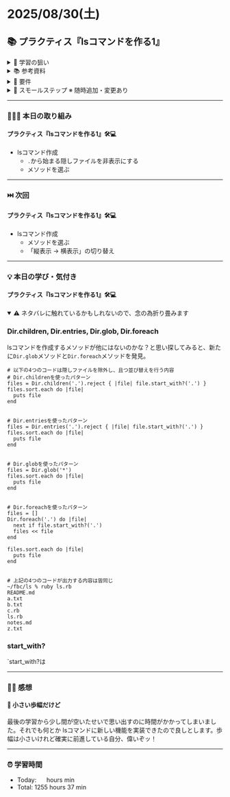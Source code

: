 # 2025/08/30(土)
## 📚 プラクティス『lsコマンドを作る1』

<details><summary>🎯 学習の狙い</summary>

- 標準出力について学ぶ
- 標準ライブラリの使い方を学ぶ
- Enumeratorには、each以外に便利なメソッドがあることを学ぶ
- RailsじゃないRubyプログラミングを学ぶ
- メソッド分割を学ぶ
- わかりやすい変数名メソッド名を学ぶ
- 大きな問題を分割する力を学ぶ
</details>

<details><summary>📚 参考資料</summary>

<details><summary>参考</summary>

  - [x] [lsコマンドを作る](https://bootcamp.fjord.jp/pages/380)
</details>
 

<details><summary>学習の狙い</summary>

  - [x] [【lsコマンド】大きな問題を小さく分解してから取り組む](https://bootcamp.fjord.jp/pages/279)
</details>

<details><summary>ヒント</summary>

  - [x] [lsコマンドの使い方と覚えたい15のオプション【Linuxコマンド集】](https://eng-entrance.com/linux_command_ls)
  - [x] [library optparse (Ruby 2.6.0)](https://docs.ruby-lang.org/ja/latest/library/optparse.html)
  - [x] [コマンドライン引数によるオプションに対応する (optparse) | まくまくRubyノート](https://maku77.github.io/ruby/io/optparse.html)
  - [x] [コマンドライン引数・オプションの処理](https://bootcamp.fjord.jp/pages/251)
  - [x] [binding.irb](https://docs.ruby-lang.org/ja/latest/method/Kernel/m/binding.html)
  - [x] [Fileクラス](https://docs.ruby-lang.org/ja/latest/class/File.html)
  - [x] [lsコマンドで表示されるファイルのモード(drwxr-xr-x) 〜RubyのFile::Stat#modeとは〜](https://zenn.dev/universato/articles/20201202-z-mode)
</details>

<details><summary>良いプログラムを書くための方法</summary>

  - [x] [プログラミング初心者は変数名やメソッド名を略さない方がいいよ、という話 - give IT a try](https://blog.jnito.com/entry/2020/10/20/092724)
  - [x] [\[RubyTips\] ハッシュテーブルによる分岐数削減](https://docs.komagata.org/5691)
  - [x] [プログラムを書くときの考え方](https://bootcamp.fjord.jp/pages/147)
  - [x] [rubyでコマンドを作る](https://bootcamp.fjord.jp/pages/250)
  - [x] [RubyTips - komagataのブログ](https://docs.komagata.org/tags/rubytips/)
  - [x] [Rubyスクリプトにもmainメソッドを定義するといいかも、という話 - Qiita](https://qiita.com/jnchito/items/4b4cae54170cc2f4377e)
  - [x] [初心者がRailsプロジェクトへの初PRする前に見るチェックリスト - komagataのブログ](https://docs.komagata.org/5676)
  - [x] [プログラミングでよく使う英単語のまとめ【随時更新】 - Qiita](https://qiita.com/Ted-HM/items/7dde25dcffae4cdc7923)
  - [x] [代表的なデータ構造](https://bootcamp.fjord.jp/pages/148)
  - [x] [配列の二人三脚を避ける](https://bootcamp.fjord.jp/pages/388)
  - [x] [参考：lsコマンドの列幅が人によって異なるのはなぜ？ | FBC
](https://bootcamp.fjord.jp/questions/707)
</details>

 <details><summary>終了条件の確認</summary>

- [x] [終了条件 - lsコマンドを作る](https://bootcamp.fjord.jp/pages/ls-command#requirements)
</details>
</details>

<details><summary>📌 要件</summary>

- [ ] オプション（`-a`や`-r`など）を付けず、且つ引数（フォルダのパス）も指定せずに実行する
- [ ] そのまま実行すると、今いるフォルダ（カレントディレクトリ）の中身を表示する
- [ ] `gem`は使わずに Ruby の標準ライブラリだけで作ること
- [ ] 完成したコードは GitHub の Pull Request として提出すること
- [ ] `rubocop-fjord`でデバッグを実行し、全てパスさせること
- [ ] 2つ以上のメソッドを自分で定義すること
- [ ] 表示は横に最大3列になるようにレイアウトすること
  - 3, 6, 9, 12のように3の倍数の件数だけでなく、最後の列に空欄ができるケースの結果も載せる
  - 「3列から5列に仕様変更してください」または「3列から100列に変えてください」とあとから言われても必要最小限の変更で対応できるようなロジックにしておくこと

</details>

<details><summary>🐾 スモールステップ ※ 随時追加・変更あり</summary>

- [x] ディレクトリやファイルの一覧を取得
- [x] ディレクトリやファイルをアルファベット順で出力
- [ ] 「縦表示 → 横表示」の切り替え
- [x] `.`から始まる隠しファイルを表示させない
- [ ] コードの書き方をスッキリさせる（リファクタリング）




</details>

---


### 🧑🏻‍💻 本日の取り組み
#### プラクティス『lsコマンドを作る1』🛠️💻
- lsコマンド作成
  - `.`から始まる隠しファイルを非表示にする
  - メソッドを選ぶ


---


### ⏭️ 次回
#### プラクティス『lsコマンドを作る1』🛠️💻
- lsコマンド作成
  - メソッドを選ぶ
  - 「縦表示 → 横表示」の切り替え


---


### 💡 本日の学び・気付き
#### プラクティス『lsコマンドを作る1』🛠️💻
<details open><summary>⚠️ ネタバレに触れているかもしれないので、念の為折り畳みます</summary>

### Dir.children, Dir.entries, Dir.glob, Dir.foreach
lsコマンドを作成するメソッドが他にはないのかな？と思い探してみると、新たに`Dir.glob`メソッドと`Dir.foreach`メソッドを発見。
```
# 以下の4つのコードは隠しファイルを除外し、且つ並び替えを行う内容
# Dir.childrenを使ったパターン
files = Dir.children('.').reject { |file| file.start_with?('.') }
files.sort.each do |file|
  puts file
end


# Dir.entriesを使ったパターン
files = Dir.entries('.').reject { |file| file.start_with?('.') }
files.sort.each do |file|
  puts file
end


# Dir.globを使ったパターン
files = Dir.glob('*')
files.sort.each do |file|
  puts file
end


# Dir.foreachを使ったパターン
files = []
Dir.foreach('.') do |file|
  next if file.start_with?('.')
  files << file
end

files.sort.each do |file|
  puts file
end


# 上記の4つのコードが出力する内容は皆同じ
~/fbc/ls % ruby ls.rb
README.md
a.txt
b.txt
c.rb
ls.rb
notes.md
z.txt
```

### start_with?
`start_with?は


</details>


---


### ✍🏻 感想
#### 🐾 小さい歩幅だけど
最後の学習から少し間が空いたせいで思い出すのに時間がかかってしまいました。それでも何とか lsコマンドに新しい機能を実装できたので良しとします。歩幅は小さいけれど確実に前進している自分、偉いぞッ！


---


### ⏰ 学習時間
- Today:&nbsp;&nbsp;&nbsp;&nbsp;&nbsp;  hours  min
- Total: 1255 hours 37 min
